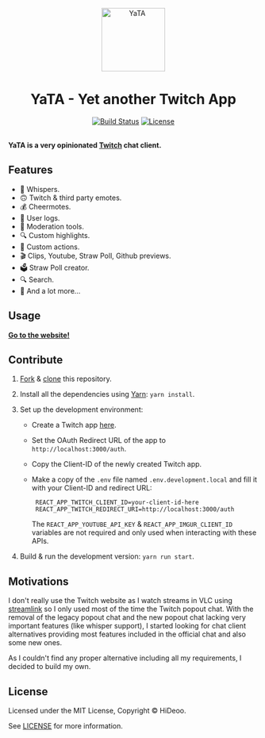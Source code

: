 <p align="center">
  <img alt="YaTA" src="https://i.imgur.com/tai1mEA.png" width="128">
  <h1 align="center">YaTA - Yet another Twitch App</h1>
</p>

<p align="center">
  <a href="https://circleci.com/gh/HiDeoo/YaTA"><img alt="Build Status" src="https://circleci.com/gh/HiDeoo/YaTA.png?style=shield&circle-token=3e5f415ca17efc0c2ba4ad5de222eac5d90561f4"></a>
  <a href="https://github.com/HiDeoo/YaTA/blob/master/LICENSE"><img alt="License" src="https://badgen.now.sh/badge/license/MIT/blue"></a>
  <br /><br />
</p>

**YaTA is a very opinionated [Twitch](https://www.twitch.tv) chat client.**

## Features

- 💬 Whispers.
- 🙃 Twitch & third party emotes.
- 💰 Cheermotes.
- 📖 User logs.
- 🔨 Moderation tools.
- 🔍 Custom highlights.
- 🔫 Custom actions.
- 🎬 Clips, Youtube, Straw Poll, Github previews.
- 🗳️ Straw Poll creator.
- 🔍 Search.
- 🚀 And a lot more…

## Usage

**[Go to the website!](https://yata.now.sh)**

## Contribute

1. [Fork](https://help.github.com/articles/fork-a-repo) & [clone](https://help.github.com/articles/cloning-a-repository) this repository.
2. Install all the dependencies using [Yarn](https://yarnpkg.com): `yarn install`.
3. Set up the development environment:

   - Create a Twitch app [here](https://dev.twitch.tv/console/apps).
   - Set the OAuth Redirect URL of the app to `http://localhost:3000/auth`.
   - Copy the Client-ID of the newly created Twitch app.
   - Make a copy of the `.env` file named `.env.development.local` and fill it with your Client-ID and redirect URL:

     ```env
      REACT_APP_TWITCH_CLIENT_ID=your-client-id-here
      REACT_APP_TWITCH_REDIRECT_URI=http://localhost:3000/auth
     ```

     The `REACT_APP_YOUTUBE_API_KEY` & `REACT_APP_IMGUR_CLIENT_ID` variables are not required and only used when interacting with these APIs.

4. Build & run the development version: `yarn run start`.

## Motivations

I don't really use the Twitch website as I watch streams in VLC using [streamlink](https://github.com/streamlink/streamlink) so I only used most of the time the Twitch popout chat. With the removal of the legacy popout chat and the new popout chat lacking very important features (like whisper support), I started looking for chat client alternatives providing most features included in the official chat and also some new ones.

As I couldn't find any proper alternative including all my requirements, I decided to build my own.

## License

Licensed under the MIT License, Copyright © HiDeoo.

See [LICENSE](https://github.com/HiDeoo/YaTA/blob/master/LICENSE) for more information.
